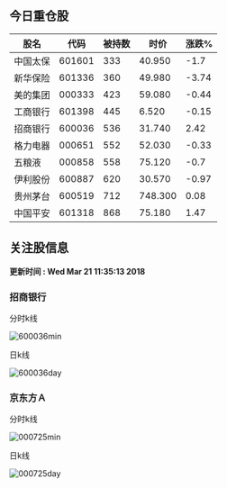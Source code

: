 
## 今日重仓股 

|股名|代码|被持数|时价|涨跌%|
|---|---|---|---|---|
|中国太保|601601|333|40.950|-1.7|
|新华保险|601336|360|49.980|-3.74|
|美的集团|000333|423|59.080|-0.44|
|工商银行|601398|445|6.520|-0.15|
|招商银行|600036|536|31.740|2.42|
|格力电器|000651|552|52.030|-0.33|
|五粮液|000858|558|75.120|-0.7|
|伊利股份|600887|620|30.570|-0.97|
|贵州茅台|600519|712|748.300|0.08|
|中国平安|601318|868|75.180|1.47|

## 关注股信息
**更新时间 : Wed Mar 21 11:35:13 2018**
### 招商银行 
分时k线

![600036min](http://image.sinajs.cn/newchart/min/n/sh600036.gif)

日k线

![600036day](http://image.sinajs.cn/newchart/daily/n/sh600036.gif)

### 京东方Ａ 
分时k线

![000725min](http://image.sinajs.cn/newchart/min/n/sz000725.gif)

日k线

![000725day](http://image.sinajs.cn/newchart/daily/n/sz000725.gif)
